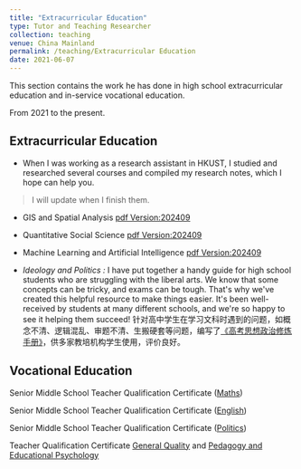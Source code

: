 ```yaml
---
title: "Extracurricular Education"
type: Tutor and Teaching Researcher
collection: teaching
venue: China Mainland
permalink: /teaching/Extracurricular Education
date: 2021-06-07
---
```


This section contains the work he has done in high school extracurricular education and in-service vocational education.

From 2021 to the present.

Extracurricular Education
---

- When I was working as a research assistant in HKUST, I studied and researched several courses and compiled my research notes, which I hope can help you.
> I will update when I finish them.
  
* GIS and Spatial Analysis [pdf Version:202409]({{site.url}}/file/Tea_gis.pdf)

* Quantitative Social Science [pdf Version:202409]({{site.url}}/file/Tea_qua.pdf)

* Machine Learning and Artificial Intelligence [pdf Version:202409]({{site.url}}/file/Tea_mac.pdf)

- *Ideology and Politics :* I have put together a handy guide for high school students who are struggling with the liberal arts. We know that some concepts can be tricky, and exams can be tough. That's why we've created this helpful resource to make things easier. It's been well-received by students at many different schools, and we're so happy to see it helping them succeed!
针对高中学生在学习文科时遇到的问题，如概念不清、逻辑混乱、审题不清、生搬硬套等问题，编写了[《高考思想政治修炼手册》]({{site.url}}/file/高考思想政治修炼手册.pdf)，供多家教培机构学生使用，评价良好。

Vocational Education
---
Senior Middle School Teacher Qualification Certificate ([Maths](https://www.bilibili.com/video/BV1ES421P7v4/))

Senior Middle School Teacher Qualification Certificate ([English](https://www.bilibili.com/video/BV1pM4y1H7mb/))

Senior Middle School Teacher Qualification Certificate ([Politics](https://www.bilibili.com/video/BV1ar421M7Es/))

Teacher Qualification Certificate [General Quality](https://www.bilibili.com/video/BV1n14y197Cd/) and [Pedagogy and Educational Psychology](https://www.bilibili.com/video/BV1Du4y1m7Gu/)
